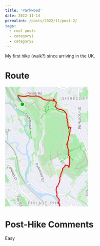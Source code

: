 ```yaml
---
title: 'Parkwood'
date: 2022-11-14
permalink: /posts/2022/11/post-2/
tags:
  - cool posts
  - category1
  - category2
---
```


My first hike (walk?) since arriving in the UK. 

Route
======
<img src="/images/route2.png" class="consistent-image">

Post-Hike Comments
======
Easy